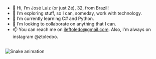 ##
- 👋 Hi, I’m José Luiz (or just Zé), 32, from Brazil! 
- 👀 I’m exploring stuff, so I can, someday, work with technology. 
- 🌱 I’m currently learning C# and Python.
- 💞️ I’m looking to collaborate on anything that I can.
- 📫 You can reach me on jleftoledo@gmail.com. Also, I'm always on instagram @ztoledoo. 

##

<div> 
 
  ![Snake animation](https://github.com/jleftoledo/jleftoledo/blob/output/github-contribution-grid-snake.svg)
 
</div>
